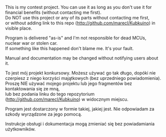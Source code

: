 This is my contest project. You can use it as long as you don't use it for financial benefits (without contacting me first).  
Do NOT use this project or any of its parts without contacting me first,  
or without adding link to this repo (http://github.com/marecl/Kubkuino) in visible place.  
  
Program is delivered "as-is" and I'm not responsible for dead MCUs, nuclear war or stolen car.  
If something like this happened don't blame me. It's your fault.  
  
Manual and documentation may be changed without notifying users about it.  
  
  
To jest mój projekt konkursowy. Możesz używać go tak długo, dopóki nie czerpiesz z niego korzyści majątkowych (bez uprzedniego powiadomienia).  
Proszę NIE używać mojego projektu lub jego fragmentów bez kontaktowania się ze mną,  
lub bez podania linku do tego repozytorium (http://github.com/marecl/Kubkuino) w widocznym miejscu.  
  
Program jest dostarczony w formie takiej, jakiej jest. Nie odpowiadam za szkody wyrządzone za jego pomocą.  
  
Instrukcje obsługi i dokumentacja mogą zmieniać się bez powiadamiania użytkowników.  
